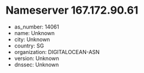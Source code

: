 # Nameserver 167.172.90.61

* as_number: 14061
* name: Unknown
* city: Unknown
* country: SG
* organization: DIGITALOCEAN-ASN
* version: Unknown
* dnssec: Unknown

